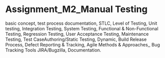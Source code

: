 # Assignment_M2_Manual Testing
basic concept,
test process documentation,
STLC,
Level of Testing,
Unit testing,
Integration Testing,
System Testing,
Functional & Non-Functional Testing,
Regression Testing,
User Acceptance Testing,
Maintenance Testing,
Test CaseAuthoring/Static Testing,
Dynamic,
Build Release Process,
Defect Reporting & Tracking,
Agile Methods & Approaches,,
Bug Tracking Tools JIRA/Bugzilla,
Documentation.

